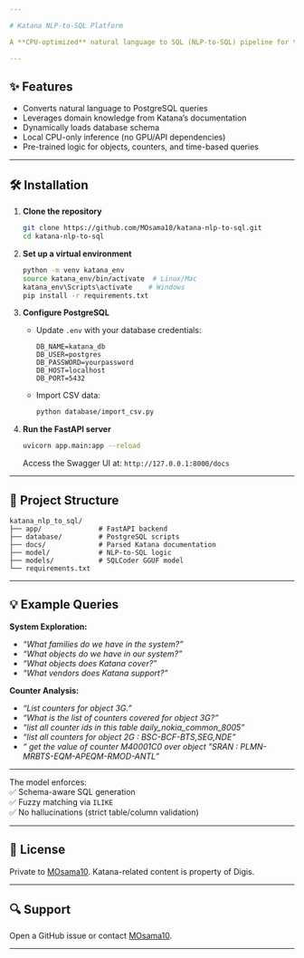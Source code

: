 ```yaml
---

# Katana NLP-to-SQL Platform  

A **CPU-optimized** natural language to SQL (NLP-to-SQL) pipeline for the **Katana** telecom analytics platform, enabling non-technical users to query PostgreSQL data using plain English. Built with FastAPI, PostgreSQL, and SQLCoder (GGUF) via `llama.cpp` for fully offline inference.  

---
```


## ✨ Features  
- Converts natural language to PostgreSQL queries  
- Leverages domain knowledge from Katana’s documentation  
- Dynamically loads database schema  
- Local CPU-only inference (no GPU/API dependencies)  
- Pre-trained logic for objects, counters, and time-based queries  

---

## 🛠️ Installation  

1. **Clone the repository**  
   ```bash  
   git clone https://github.com/MOsama10/katana-nlp-to-sql.git  
   cd katana-nlp-to-sql  
   ```  

2. **Set up a virtual environment**  
   ```bash  
   python -m venv katana_env  
   source katana_env/bin/activate  # Linux/Mac  
   katana_env\Scripts\activate    # Windows  
   pip install -r requirements.txt  
   ```  

3. **Configure PostgreSQL**  
   - Update `.env` with your database credentials:  
     ```dotenv  
     DB_NAME=katana_db  
     DB_USER=postgres  
     DB_PASSWORD=yourpassword  
     DB_HOST=localhost  
     DB_PORT=5432  
     ```  
   - Import CSV data:  
     ```bash  
     python database/import_csv.py  
     ```  

4. **Run the FastAPI server**  
   ```bash  
   uvicorn app.main:app --reload  
   ```  
   Access the Swagger UI at: `http://127.0.0.1:8000/docs`  

---

## 📂 Project Structure  
```  
katana_nlp_to_sql/  
├── app/              # FastAPI backend  
├── database/         # PostgreSQL scripts  
├── docs/             # Parsed Katana documentation  
├── model/            # NLP-to-SQL logic  
├── models/           # SQLCoder GGUF model  
└── requirements.txt  
```  

---

## 💡 Example Queries  
**System Exploration:**  
- *“What families do we have in the system?”*  
- *“What objects do we have in our system?”*  
- *“What objects does Katana cover?”*  
- *“What vendors does Katana support?”*  

**Counter Analysis:**  
- *“List counters for object 3G.”*  
- *“What is the list of counters covered for object 3G?”*
- *“list all counter ids in this table daily_nokia_common_8005”*
- *“list all counters for object 2G : BSC-BCF-BTS,SEG,NDE”*
- *“ get the value of counter M40001C0 over object "SRAN : PLMN-MRBTS-EQM-APEQM-RMOD-ANTL”*
---

The model enforces:  
✅ Schema-aware SQL generation  
✅ Fuzzy matching via `ILIKE`  
✅ No hallucinations (strict table/column validation)  

---

## 📜 License  
Private to [MOsama10](mailto:M.Osama10@gmail.com). Katana-related content is property of Digis.  

---

## 🔍 Support  
Open a GitHub issue or contact [MOsama10](mailto:M.Osama10@gmail.com).  

--- 
